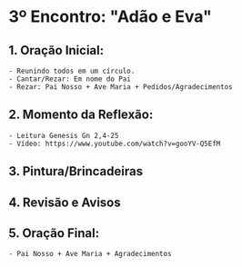 # 3º Encontro: "Adão e Eva"

## 1. Oração Inicial:
    - Reunindo todos em um círculo.    
    - Cantar/Rezar: Em nome do Pai
    - Rezar: Pai Nosso + Ave Maria + Pedidos/Agradecimentos
			
## 2. Momento da Reflexão:	
	- Leitura Genesis Gn 2,4-25
	- Vídeo: https://www.youtube.com/watch?v=gooYV-Q5EfM

## 3. Pintura/Brincadeiras
	
## 4. Revisão e Avisos   

## 5. Oração Final:
    - Pai Nosso + Ave Maria + Agradecimentos
